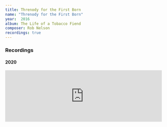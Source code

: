 ```yaml
---
title: Threnody for the First Born
name: "Threnody for the First Born"
year:  2016
album: The Life of a Tobacco Fiend
composer: Rob Nelson
recordings: true
---
```


<h3>Recordings</h3>

<h4>2020</h4>
<iframe width="100%" height="166" scrolling="no" frameborder="no" allow="autoplay" src="https://w.soundcloud.com/player/?url=https%3A//api.soundcloud.com/tracks/722481904&color=%23ff5500&auto_play=false&hide_related=false&show_comments=true&show_user=true&show_reposts=false&show_teaser=true"></iframe>

